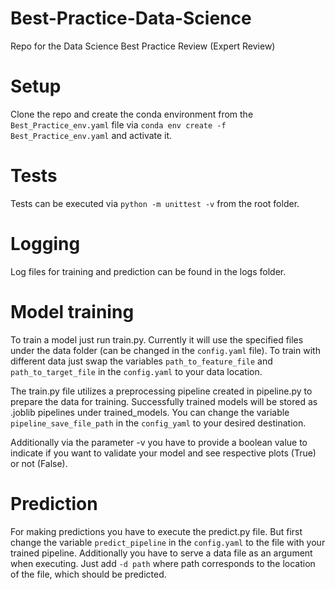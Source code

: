 # Best-Practice-Data-Science
Repo for the Data Science Best Practice Review (Expert Review)

# Setup
Clone the repo and create the conda environment from the `Best_Practice_env.yaml` file via `conda env create -f Best_Practice_env.yaml` and activate it.

# Tests
Tests can be executed via `python -m unittest -v` from the root folder.

# Logging
Log files for training and prediction can be found in the logs folder.

# Model training
To train a model just run train.py. Currently it will use the specified files under the data folder (can be changed in the `config.yaml` file). To train with different data just swap the variables `path_to_feature_file` and `path_to_target_file` in the `config.yaml` to your data location.

The train.py file utilizes a preprocessing pipeline created in pipeline.py to prepare the data for training. Successfully trained models will be stored as .joblib pipelines under trained_models. You can change the variable `pipeline_save_file_path` in the `config_yaml` to your desired destination.

Additionally via the parameter -v you have to provide a boolean value to indicate if you want to validate your model and see respective plots (True) or not (False).

# Prediction
For making predictions you have to execute the predict.py file. But first change the variable `predict_pipeline` in the `config.yaml` to the file with your trained pipeline. Additionally you have to serve a data file as an argument when executing. Just add `-d path` where path corresponds to the location of the file, which should be predicted.
